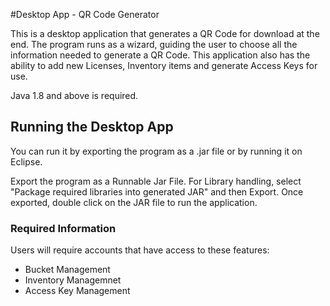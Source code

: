 #Desktop App - QR Code Generator

This is a desktop application that generates a QR Code for download at the end. The program runs as a wizard, guiding the user to choose all the information needed to generate a QR Code.
This application also has the ability to add new Licenses, Inventory items and generate Access Keys for use.

Java 1.8 and above is required.

## Running the Desktop App

You can run it by exporting the program as a .jar file or by running it on Eclipse.

Export the program as a Runnable Jar File. For Library handling, select "Package required libraries into generated JAR" and then Export.
Once exported, double click on the JAR file to run the application.

### Required Information
Users will require accounts that have access to these features:
- Bucket Management
- Inventory Managemnet
- Access Key Management

